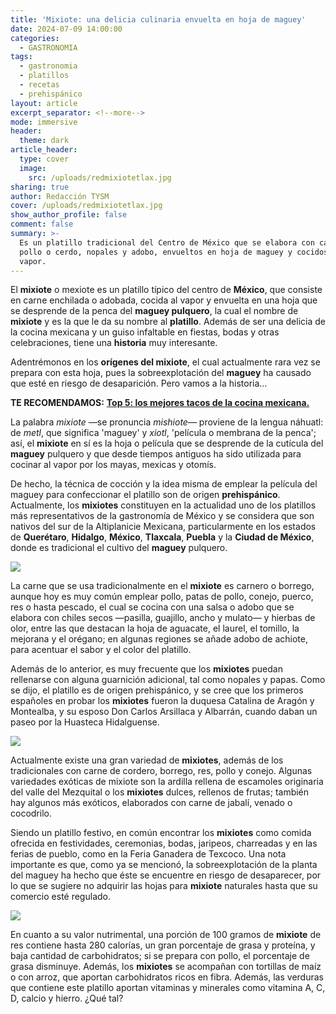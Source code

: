 ```yaml
---
title: 'Mixiote: una delicia culinaria envuelta en hoja de maguey'
date: 2024-07-09 14:00:00
categories:
  - GASTRONOMIA
tags:
  - gastronomia
  - platillos
  - recetas
  - prehispánico
layout: article
excerpt_separator: <!--more-->
mode: immersive
header:
  theme: dark
article_header:
  type: cover
  image:
    src: /uploads/redmixiotetlax.jpg
sharing: true
author: Redacción TYSM
cover: /uploads/redmixiotetlax.jpg
show_author_profile: false
comment: false
summary: >-
  Es un platillo tradicional del Centro de México que se elabora con carne de
  pollo o cerdo, nopales y adobo, envueltos en hoja de maguey y cocidos al
  vapor.
---
```

El **mixiote** o mexiote es un platillo típico del centro de **México**, que consiste en carne enchilada o adobada, cocida al vapor y envuelta en una hoja que se desprende de la penca del **maguey pulquero**, la cual el nombre de **mixiote** y es la que le da su nombre al **platillo**. Además de ser una delicia de la cocina mexicana y un guiso infaltable en fiestas, bodas y otras celebraciones, tiene una **historia** muy interesante.

Adentrémonos en los **orígenes del mixiote**, el cual actualmente rara vez se prepara con esta hoja, pues la sobreexplotación del **maguey** ha causado que esté en riesgo de desaparición. Pero vamos a la historia…

**TE RECOMENDAMOS:** [**Top 5: los mejores tacos de la cocina mexicana.**](https://blog.tonoysumariachi.com/gastronomia/2024/05/07/top-5-los-mejores-tacos-de-la-cocina-mexicana.html)

La palabra *mixiote* —se pronuncia *mishiote*— proviene de la lengua náhuatl: de *metl*, que significa 'maguey' y *xiotl*, 'película o membrana de la penca'; así, el **mixiote** en sí es la hoja o película que se desprende de la cutícula del **maguey** pulquero y que desde tiempos antiguos ha sido utilizada para cocinar al vapor por los mayas, mexicas y otomís.

De hecho, la técnica de cocción y la idea misma de emplear la película del maguey  para confeccionar el platillo son de origen **prehispánico**. Actualmente, los **mixiotes** constituyen en la actualidad uno de los platillos más representativos de la gastronomía de México y se considera que son nativos del sur de la Altiplanicie Mexicana, particularmente en los estados de **Querétaro**, **Hidalgo**, **México**, **Tlaxcala**, **Puebla** y la **Ciudad de México**, donde es tradicional el cultivo del **maguey** pulquero.

![](https://upload.wikimedia.org/wikipedia/commons/thumb/2/25/Mixiote_antes_de_servirse_01.jpg/574px-Mixiote_antes_de_servirse_01.jpg)

La carne que se usa tradicionalmente en el **mixiote** es carnero o borrego, aunque hoy es muy común emplear pollo, patas de pollo, conejo, puerco, res o hasta pescado, el cual se cocina con una salsa o adobo que se elabora con chiles secos —pasilla, guajillo, ancho y mulato— y hierbas de olor, entre las que destacan la hoja de aguacate, el laurel, el tomillo, la mejorana y el orégano; en algunas regiones se añade adobo de achiote, para acentuar el sabor y el color del platillo.

Además de lo anterior, es muy frecuente que los **mixiotes** puedan rellenarse con alguna guarnición adicional, tal como nopales y papas. Como se dijo, el platillo es de origen prehispánico, y se cree que los primeros españoles en probar los **mixiotes** fueron la duquesa Catalina de Aragón y Montealba, y su esposo Don Carlos Arsillaca y Albarrán, cuando daban un paseo por la Huasteca Hidalguense.

![](https://upload.wikimedia.org/wikipedia/commons/thumb/e/ec/Mixiote_del_Valle_del_Mezquital.jpg/576px-Mixiote_del_Valle_del_Mezquital.jpg)

Actualmente existe una gran variedad de **mixiotes**, además de los tradicionales con carne de cordero, borrego, res, pollo y conejo. Algunas variedades exóticas de mixiote son la ardilla rellena de escamoles originaria del valle del Mezquital o los **mixiotes** dulces, rellenos de frutas; también hay algunos más exóticos, elaborados con carne de jabalí, venado o cocodrilo.

Siendo un platillo festivo, en común encontrar los **mixiotes** como comida ofrecida en festividades, ceremonias, bodas, jaripeos, charreadas y en las ferias de pueblo, como en la Feria Ganadera de Texcoco. Una nota importante es que, como ya se mencionó, la sobreexplotación de la planta del maguey ha hecho que éste se encuentre en riesgo de desaparecer, por lo que se sugiere no adquirir las hojas para **mixiote** naturales hasta que su comercio esté regulado.

![](https://upload.wikimedia.org/wikipedia/commons/thumb/a/a9/Pescado_en_mixiote_Iztapalapa.jpg/1024px-Pescado_en_mixiote_Iztapalapa.jpg)

En cuanto a su valor nutrimental, una porción de 100 gramos de **mixiote** de res contiene hasta 280 calorías, un gran porcentaje de grasa y proteína, y baja cantidad de carbohidratos; si se prepara con pollo, el porcentaje de grasa disminuye. Además, los **mixiotes** se acompañan con tortillas de maíz o con arroz, que aportan carbohidratos ricos en fibra. Además, las verduras que contiene este platillo aportan vitaminas y minerales como vitamina A, C, D, calcio y hierro. ¿Qué tal?